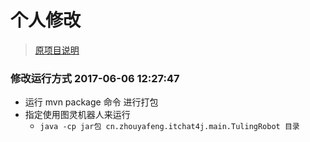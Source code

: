 # 个人修改
> [原项目说明](https://github.com/Kuangcp/itchat4j/blob/master/yaphone.md)
### 修改运行方式 2017-06-06 12:27:47
- 运行 mvn package 命令 进行打包
- 指定使用图灵机器人来运行
    - `java -cp jar包 cn.zhouyafeng.itchat4j.main.TulingRobot 目录`


